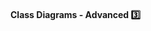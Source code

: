 <link rel="stylesheet" href="{{baseUrl}}/css/textbook.css">

<div class="website-content">

<div id="title">

#### Class Diagrams - Advanced :three:

</div>

<div id="body">



</div>

<div id="extras">

<include src="exercises.md" />

<div>

</div>
